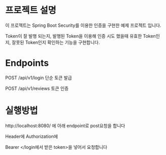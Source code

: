 
# 프로젝트 설명

이 프로젝트는 Spring Boot Security를 이용한 인증을 구현한 예제 프로젝트 입니다.

Token이 잘 발행 되는지, 발행된 Token을 이용해 인증 시도 했을때 유효한 Token인지, 잘못된 Token인지 확인하는 기능을 구현합니다.

# Endpoints

POST /api/v1/login 단순 토큰 발급

POST /api/v1/reviews 토큰 인증

# 실행방법
http://localhost:8080/ 에 아래 endpoint로 post요청을 합니다

Header에 Authorization에

Bearer </login에서 받은 token>을 넣어서 요청합니다


